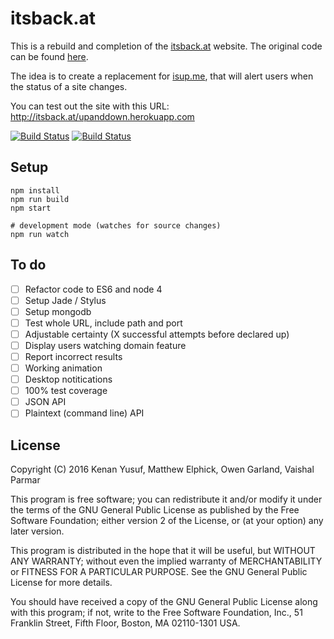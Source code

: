 # itsback.at

This is a rebuild and completion of the [itsback.at](http://itsback.at) website. The original code can be found [here](https://github.com/bag-man/nodeup).

The idea is to create a replacement for [isup.me](http://isup.me), that will alert users when the status of a site changes. 

You can test out the site with this URL: http://itsback.at/upanddown.herokuapp.com

[![Build Status](https://img.shields.io/travis/aardvarks/itsback.at.svg?style=flat-square)](https://travis-ci.org/aardvarks/itsback.at)
[![Build Status](https://img.shields.io/david/aardvarks/itsback.at.svg?style=flat-square)](https://david-dm.org/aardvarks/itsback.at)
## Setup

```
npm install
npm run build
npm start

# development mode (watches for source changes)
npm run watch
```

## To do
- [ ] Refactor code to ES6 and node 4
- [ ] Setup Jade / Stylus
- [ ] Setup mongodb
- [ ] Test whole URL, include path and port
- [ ] Adjustable certainty (X successful attempts before declared up)
- [ ] Display users watching domain feature
- [ ] Report incorrect results 
- [ ] Working animation
- [ ] Desktop notitications
- [ ] 100% test coverage
- [ ] JSON API
- [ ] Plaintext (command line) API

## License
Copyright (C) 2016 Kenan Yusuf, Matthew Elphick, Owen Garland, Vaishal Parmar

This program is free software; you can redistribute it and/or modify
it under the terms of the GNU General Public License as published by
the Free Software Foundation; either version 2 of the License, or
(at your option) any later version.

This program is distributed in the hope that it will be useful,
but WITHOUT ANY WARRANTY; without even the implied warranty of
MERCHANTABILITY or FITNESS FOR A PARTICULAR PURPOSE.  See the
GNU General Public License for more details.

You should have received a copy of the GNU General Public License along
with this program; if not, write to the Free Software Foundation, Inc.,
51 Franklin Street, Fifth Floor, Boston, MA 02110-1301 USA.
